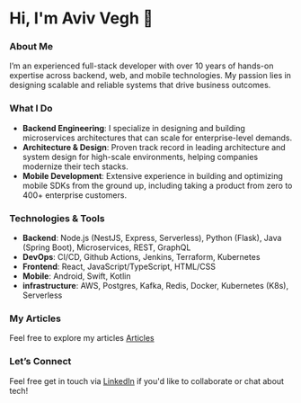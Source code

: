 
# Hi, I'm Aviv Vegh 👋

### About Me

I’m an experienced full-stack developer with over 10 years of hands-on expertise across backend, web, and mobile technologies. My passion lies in designing scalable and reliable systems that drive business outcomes.

### What I Do

- **Backend Engineering**: I specialize in designing and building microservices architectures that can scale for enterprise-level demands.
- **Architecture & Design**: Proven track record in leading architecture and system design for high-scale environments, helping companies modernize their tech stacks.
- **Mobile Development**: Extensive experience in building and optimizing mobile SDKs from the ground up, including taking a product from zero to 400+ enterprise customers.

### Technologies & Tools

- **Backend**: Node.js (NestJS, Express, Serverless), Python (Flask), Java (Spring Boot), Microservices, REST, GraphQL
- **DevOps**: CI/CD, Github Actions, Jenkins, Terraform, Kubernetes
- **Frontend**: React, JavaScript/TypeScript, HTML/CSS
- **Mobile**: Android, Swift, Kotlin
- **infrastructure**: AWS, Postgres, Kafka, Redis, Docker, Kubernetes (K8s), Serverless

### My Articles

Feel free to explore my articles  [Articles](https://www.linkedin.com/in/aviv-vegh/recent-activity/articles/)

### Let’s Connect

Feel free get in touch via [LinkedIn](https://www.linkedin.com/in/aviv-vegh/) if you'd like to collaborate or chat about tech!
